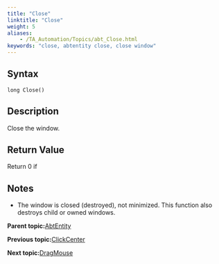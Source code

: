 ```yaml
--- 
title: "Close"
linktitle: "Close"
weight: 5
aliases: 
    - /TA_Automation/Topics/abt_Close.html
keywords: "close, abtentity close, close window"
---
```


## Syntax

`long Close()`

## Description

Close the window.

## Return Value

Return 0 if

## Notes

-   The window is closed \(destroyed\), not minimized. This function also destroys child or owned windows.

**Parent topic:**[AbtEntity](/TA_Automation/Topics/abt_AbtEntity.html)

**Previous topic:**[ClickCenter](/TA_Automation/Topics/abt_ClickCenter_1.html)

**Next topic:**[DragMouse](/TA_Automation/Topics/abt_DragMouse.html)

